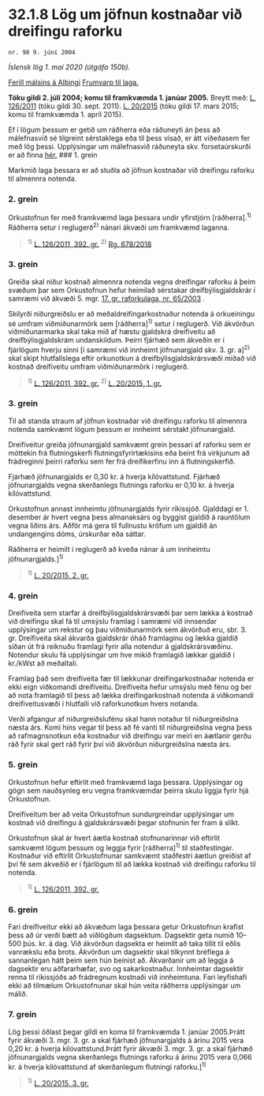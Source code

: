 # 32.1.8 Lög um jöfnun kostnaðar við dreifingu raforku

`nr. 98 9. júní 2004`

_Íslensk lög 1. maí 2020 (útgáfa 150b)._

[Ferill málsins á Alþingi](https://www.althingi.is/thingstorf/thingmalalistar-eftir-thingum/ferill/?ltg=130&mnr=747)
[Frumvarp til laga.](https://www.althingi.is/altext/130/s/1117.html)

**Tóku gildi 2. júlí 2004; komu til framkvæmda 1. janúar 2005.**
Breytt með:
[L. 126/2011](https://althingi.is/altext/stjt/2011.126.html) (tóku gildi 30. sept. 2011).
[L. 20/2015](https://althingi.is/altext/stjt/2015.020.html) (tóku gildi 17. mars 2015; komu til framkvæmda 1. apríl 2015).

Ef í lögum þessum er getið um ráðherra eða ráðuneyti án þess að málefnasvið sé tilgreint sérstaklega eða til þess vísað, er átt viðeðasem fer með lög þessi. Upplýsingar um málefnasvið ráðuneyta skv. forsetaúrskurði er að finna [hér.](2018119.md) ### 1. grein

Markmið laga þessara er að stuðla að jöfnun kostnaðar við dreifingu raforku til almennra notenda.

### 2. grein



Orkustofnun fer með framkvæmd laga þessara undir yfirstjórn [ráðherra].<sup>1)</sup> Ráðherra setur í reglugerð<sup>2)</sup> nánari ákvæði um framkvæmd laganna.

> <sup>1)</sup> [L. 126/2011, 392. gr.](https://althingi.is/altext/stjt/2011.126.html) <sup>2)</sup> [Rg. 678/2018](https://althingi.ishttps://www.reglugerd.is/reglugerdir/allar/nr/678-2018)

### 3. grein



Greiða skal niður kostnað almennra notenda vegna dreifingar raforku á þeim svæðum þar sem Orkustofnun hefur heimilað sérstakar dreifbýlisgjaldskrár í samræmi við ákvæði 5. mgr. [17. gr. raforkulaga, nr. 65/2003](2003065.md#G17) .

Skilyrði niðurgreiðslu er að meðaldreifingarkostnaður notenda á orkueiningu sé umfram viðmiðunarmörk sem [ráðherra]<sup>1)</sup> setur í reglugerð. Við ákvörðun viðmiðunarmarka skal taka mið af hæstu gjaldskrá dreifiveitu að dreifbýlisgjaldskrám undanskildum. Þeirri fjárhæð sem ákveðin er í fjárlögum hverju sinni [í samræmi við innheimt jöfnunargjald skv. 3. gr. a]<sup>2)</sup> skal skipt hlutfallslega eftir orkunotkun á dreifbýlisgjaldskrársvæði miðað við kostnað dreifiveitu umfram viðmiðunarmörk í reglugerð.

> <sup>1)</sup> [L. 126/2011, 392. gr.](https://althingi.is/altext/stjt/2011.126.html) <sup>2)</sup> [L. 20/2015, 1. gr.](https://althingi.is/altext/stjt/2015.020.html)

### 3. grein



Til að standa straum af jöfnun kostnaðar við dreifingu raforku til almennra notenda samkvæmt lögum þessum er innheimt sérstakt jöfnunargjald.

Dreifiveitur greiða jöfnunargjald samkvæmt grein þessari af raforku sem er móttekin frá flutningskerfi flutningsfyrirtækisins eða beint frá virkjunum að frádreginni þeirri raforku sem fer frá dreifikerfinu inn á flutningskerfið.

Fjárhæð jöfnunargjalds er 0,30 kr. á hverja kílóvattstund. Fjárhæð jöfnunargjalds vegna skerðanlegs flutnings raforku er 0,10 kr. á hverja kílóvattstund.

Orkustofnun annast innheimtu jöfnunargjalds fyrir ríkissjóð. Gjalddagi er 1. desember ár hvert vegna þess almanaksárs og byggist gjaldið á rauntölum vegna liðins árs. Aðför má gera til fullnustu kröfum um gjaldið án undangengins dóms, úrskurðar eða sáttar.

Ráðherra er heimilt í reglugerð að kveða nánar á um innheimtu jöfnunargjalds.]<sup>1)</sup> 

> <sup>1)</sup> [L. 20/2015, 2. gr.](https://althingi.is/altext/stjt/2015.020.html)

### 4. grein



Dreifiveita sem starfar á dreifbýlisgjaldskrársvæði þar sem lækka á kostnað við dreifingu skal fá til umsýslu framlag í samræmi við innsendar upplýsingar um rekstur og þau viðmiðunarmörk sem ákvörðuð eru, sbr. 3. gr. Dreifiveita skal ákvarða gjaldskrár óháð framlaginu og lækka gjaldið síðan út frá reiknuðu framlagi fyrir alla notendur á gjaldskrársvæðinu. Notendur skulu fá upplýsingar um hve mikið framlagið lækkar gjaldið í kr./kWst að meðaltali.

Framlag það sem dreifiveita fær til lækkunar dreifingarkostnaðar notenda er ekki eign viðkomandi dreifiveitu. Dreifiveita hefur umsýslu með fénu og ber að nota framlagið til þess að lækka dreifingarkostnað notenda á viðkomandi dreifiveitusvæði í hlutfalli við raforkunotkun hvers notanda.

Verði afgangur af niðurgreiðslufénu skal hann notaður til niðurgreiðslna næsta árs. Komi hins vegar til þess að fé vanti til niðurgreiðslna vegna þess að rafmagnsnotkun eða kostnaður við dreifingu var meiri en áætlanir gerðu ráð fyrir skal gert ráð fyrir því við ákvörðun niðurgreiðslna næsta árs.

### 5. grein



Orkustofnun hefur eftirlit með framkvæmd laga þessara. Upplýsingar og gögn sem nauðsynleg eru vegna framkvæmdar þeirra skulu liggja fyrir hjá Orkustofnun.

Dreifiveitum ber að veita Orkustofnun sundurgreindar upplýsingar um kostnað við dreifingu á gjaldskrársvæði þegar stofnunin fer fram á slíkt.

Orkustofnun skal ár hvert áætla kostnað stofnunarinnar við eftirlit samkvæmt lögum þessum og leggja fyrir [ráðherra]<sup>1)</sup> til staðfestingar. Kostnaður við eftirlit Orkustofnunar samkvæmt staðfestri áætlun greiðist af því fé sem ákveðið er í fjárlögum til að lækka kostnað við dreifingu raforku til notenda.

> <sup>1)</sup> [L. 126/2011, 392. gr.](https://althingi.is/altext/stjt/2011.126.html)

### 6. grein



Fari dreifiveitur ekki að ákvæðum laga þessara getur Orkustofnun krafist þess að úr verði bætt að viðlögðum dagsektum. Dagsektir geta numið 10–500 þús. kr. á dag. Við ákvörðun dagsekta er heimilt að taka tillit til eðlis vanrækslu eða brots. Ákvörðun um dagsektir skal tilkynnt bréflega á sannanlegan hátt þeim sem hún beinist að. Ákvarðanir um að leggja á dagsektir eru aðfararhæfar, svo og sakarkostnaður. Innheimtar dagsektir renna til ríkissjóðs að frádregnum kostnaði við innheimtuna. Fari leyfishafi ekki að tilmælum Orkustofnunar skal hún veita ráðherra upplýsingar um málið.

### 7. grein



Lög þessi öðlast þegar gildi en koma til framkvæmda 1. janúar 2005.Þrátt fyrir ákvæði 3. mgr. 3. gr. a skal fjárhæð jöfnunargjalds á árinu 2015 vera 0,20 kr. á hverja kílóvattstund.Þrátt fyrir ákvæði 3. mgr. 3. gr. a skal fjárhæð jöfnunargjalds vegna skerðanlegs flutnings raforku á árinu 2015 vera 0,066 kr. á hverja kílóvattstund af skerðanlegum flutningi raforku.]<sup>1)</sup> 

> <sup>1)</sup> [L. 20/2015, 3. gr.](https://althingi.is/altext/stjt/2015.020.html)
